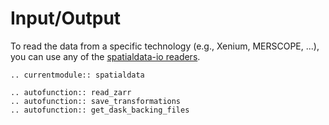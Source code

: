 # Input/Output

To read the data from a specific technology (e.g., Xenium, MERSCOPE, ...), you can use any of the [spatialdata-io readers](https://spatialdata.scverse.org/projects/io/en/latest/api.html).

```{eval-rst}
.. currentmodule:: spatialdata

.. autofunction:: read_zarr
.. autofunction:: save_transformations
.. autofunction:: get_dask_backing_files
```
